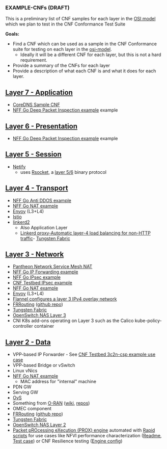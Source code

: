 ### EXAMPLE-CNFs (DRAFT)

This is a preliminary list of CNF samples for each layer in the [OSI model](https://www.osi-model.com/presentation-layer/) which we plan to test in the CNF Conformance Test Suite

**Goals:**

- Find a CNF which can be used as a sample in the CNF Conformance suite for testing on each layer in the [osi-model](https://www.osi-model.com/presentation-layer/). 
     - Ideally it will be a different CNF for each layer, but this is not a hard requirement.
- Provide a summary of the CNFs for each layer
- Provide a description of what each CNF is and what it does for each layer.


## [Layer 7 - Application](https://en.wikipedia.org/wiki/Application_layer)
- [CoreDNS Sample CNF](https://github.com/cncf/cnf-conformance/tree/master/sample-cnfs/sample-coredns-cnf)
- [NFF Go Deep Packet Inspection example](https://github.com/intel-go/nff-go/tree/master/examples/dpi) example


## [Layer 6 - Presentation](https://en.wikipedia.org/wiki/Presentation_layer) 
- [NFF Go Deep Packet Inspection example](https://github.com/intel-go/nff-go/tree/master/examples/dpi) example


## [Layer 5 - Session](https://en.wikipedia.org/wiki/Session_layer)
- [Netify](https://www.netifi.com/getstarted-kubernetes)
     - uses [Rsocket](https://github.com/rsocket/rsocket-go), a [layer 5/6](https://medium.com/netifi/differences-between-grpc-and-rsocket-e736c954e60) binary protocol

## [Layer 4 - Transport](https://en.wikipedia.org/wiki/Transport_layer)
- [NFF Go Anti DDOS example](https://github.com/intel-go/nff-go/tree/master/examples/antiddos)
- [NFF Go NAT example](https://github.com/intel-go/nff-go-nat)
- [Envoy](https://www.envoyproxy.io/) (L3+L4)
- [Istio](https://github.com/istio/istio)
- [linkerd2](https://github.com/linkerd/linkerd2) 
    - Also Application Layer
    - [Linkerd proxy-Automatic layer-4 load balancing for non-HTTP traffic](https://linkerd.io/2/reference/architecture/#proxy)- [Tungsten Fabric](https://tungsten.io/)


## [Layer 3 - Network](https://en.wikipedia.org/wiki/Network_layer)

- [Pantheon Network Service Mesh NAT](https://github.com/cncf/cnf-conformance/blob/master/example-cnfs/pantheon-nsm-nat/README.md)
- [NFF Go IP Forwarding example](https://github.com/intel-go/nff-go/tree/master/examples/forwarding)
- [NFF Go IPsec example](https://github.com/intel-go/nff-go/tree/master/examples/ipsec)
- [CNF Testbed IPsec example](https://github.com/cncf/cnf-testbed/tree/master/examples/use_case/ipsec)
- [NFF Go NAT example](https://github.com/intel-go/nff-go-nat)
- [Envoy](https://www.envoyproxy.io/) (L3+L4)
- [Flannel configures a layer 3 IPv4 overlay network](https://rancher.com/blog/2019/2019-03-21-comparing-kubernetes-cni-providers-flannel-calico-canal-and-weave/)
- [FRRouting](https://frrouting.org/) ([github repo](https://github.com/FRRouting/frr))
- [Tungsten Fabric](https://tungsten.io/)
- [OpenSwitch NAS Layer 3](https://github.com/open-switch/opx-nas-l3)
- CNI K8s add-ons operating on Layer 3 such as the Calico kube-policy-controller container


## [Layer 2 - Data](https://en.wikipedia.org/wiki/Data_link_layer)
- VPP-based IP Forwarder - See [CNF Testbed 3c2n-csp example use case](https://github.com/cncf/cnf-testbed/tree/master/examples/use_case/3c2n-csp)
- VPP-based Bridge or vSwitch
- Linux vNics
- [NFF Go NAT example](https://github.com/intel-go/nff-go-nat)
    * MAC address for "internal" machine
- PDN GW
- Serving GW
- [OvS](http://www.openvswitch.org/) 
- Something from [O-RAN](https://o-ran-sc.org/) ([wiki](https://wiki.o-ran-sc.org/display/ORAN), [repos](https://gerrit.o-ran-sc.org/r/admin/repos))
- OMEC component
- [FRRouting](https://frrouting.org/) ([github repo](https://github.com/FRRouting/frr))
- [Tungsten Fabric](https://tungsten.io/)
- [OpenSwitch NAS Layer 2](https://github.com/open-switch/opx-nas-l2)
- [Packet pROcessing eXecution (PROX) engine](https://wiki.opnfv.org/pages/viewpage.action?pageId=12387840) automated with [Rapid scripts](https://git.opnfv.org/samplevnf/tree/VNFs/DPPD-PROX/helper-scripts/rapid) for use cases like NFVI performance characterization ([Readme](https://git.opnfv.org/samplevnf/tree/VNFs/DPPD-PROX/helper-scripts/rapid/README.k8s), [Test case](https://git.opnfv.org/samplevnf/tree/VNFs/DPPD-PROX/helper-scripts/rapid/basicrapid.test)) or CNF Resilience testing ([Engine config](https://git.opnfv.org/samplevnf/tree/VNFs/DPPD-PROX/helper-scripts/rapid/impair.cfg))
